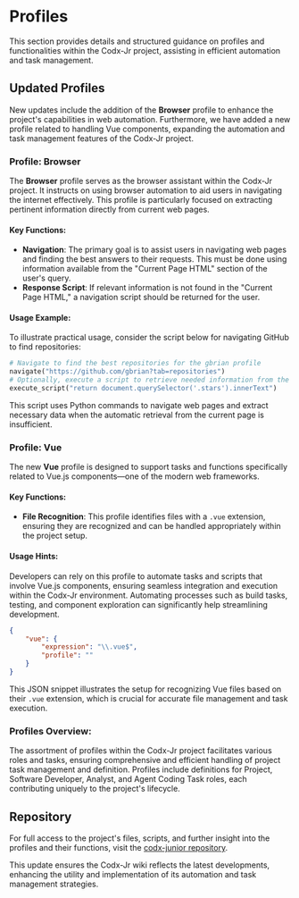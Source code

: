 # Profiles

This section provides details and structured guidance on profiles and functionalities within the Codx-Jr project, assisting in efficient automation and task management.

## Updated Profiles

New updates include the addition of the **Browser** profile to enhance the project's capabilities in web automation. Furthermore, we have added a new profile related to handling Vue components, expanding the automation and task management features of the Codx-Jr project.

### Profile: Browser

The **Browser** profile serves as the browser assistant within the Codx-Jr project. It instructs on using browser automation to aid users in navigating the internet effectively. This profile is particularly focused on extracting pertinent information directly from current web pages.

#### Key Functions:

- **Navigation**: The primary goal is to assist users in navigating web pages and finding the best answers to their requests. This must be done using information available from the "Current Page HTML" section of the user's query. 
- **Response Script**: If relevant information is not found in the "Current Page HTML," a navigation script should be returned for the user.

#### Usage Example:

To illustrate practical usage, consider the script below for navigating GitHub to find repositories:

```python
# Navigate to find the best repositories for the gbrian profile
navigate("https://github.com/gbrian?tab=repositories")
# Optionally, execute a script to retrieve needed information from the webpage
execute_script("return document.querySelector('.stars').innerText")
```

This script uses Python commands to navigate web pages and extract necessary data when the automatic retrieval from the current page is insufficient.

### Profile: Vue

The new **Vue** profile is designed to support tasks and functions specifically related to Vue.js components—one of the modern web frameworks. 

#### Key Functions:

- **File Recognition**: This profile identifies files with a `.vue` extension, ensuring they are recognized and can be handled appropriately within the project setup.

#### Usage Hints:

Developers can rely on this profile to automate tasks and scripts that involve Vue.js components, ensuring seamless integration and execution within the Codx-Jr environment. Automating processes such as build tasks, testing, and component exploration can significantly help streamlining development.

```json
{
    "vue": {
        "expression": "\\.vue$",
        "profile": ""
    }
}
```

This JSON snippet illustrates the setup for recognizing Vue files based on their `.vue` extension, which is crucial for accurate file management and task execution.

### Profiles Overview:

The assortment of profiles within the Codx-Jr project facilitates various roles and tasks, ensuring comprehensive and efficient handling of project task management and definition. Profiles include definitions for Project, Software Developer, Analyst, and Agent Coding Task roles, each contributing uniquely to the project's lifecycle.

## Repository

For full access to the project's files, scripts, and further insight into the profiles and their functions, visit the [codx-junior repository](https://github.com/gbrian/codx-junior.git).

This update ensures the Codx-Jr wiki reflects the latest developments, enhancing the utility and implementation of its automation and task management strategies.